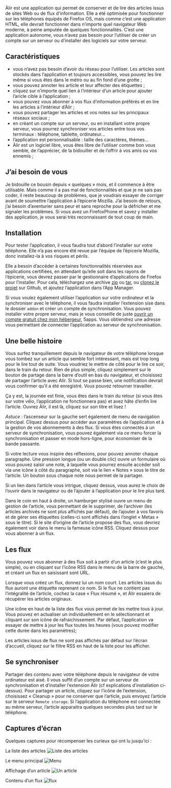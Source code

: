 Àlir est une application qui permet de conserver et de lire des articles issus de sites Web ou de flux d’information. Elle a été optimisée pour fonctionner sur les téléphones équipés de Firefox OS, mais comme c’est une application HTML, elle devrait fonctionner dans n’importe quel navigateur Web moderne, à peine amputée de quelques fonctionnalités. C’est une application autonome, vous n’avez pas besoin pour l’utiliser de créer un compte sur un serveur ou d’installer des logiciels sur votre serveur.

## Caractéristiques

 - vous n’avez pas besoin d’avoir du réseau pour l’utiliser. Les articles sont stockés dans l’application et toujours accessibles, vous pouvez les lire même si vous êtes dans le métro ou au fin fond d’une grotte ;
 - vous pouvez annoter les article et leur affecter des étiquettes ;
 - cliquez sur n’importe quel lien à l’intérieur d’un article pour ajouter l’aricle cible à l’application ;
 - vous pouvez vous abonner à vos flux d’information préférés et en lire les articles à l’intérieur d’Àlir ;
 - vous pouvez partager les articles et vos notes sur les principaux réseaux sociaux ;
 - en créant un compte sur un serveur, ou en installant votre propre serveur, vous pourrez synchroniser vos articles entre tous vos terminaux : téléphone, tablette, ordinateur…
 - l’application est personnalisable : taille des caractères, thèmes…
 - Àlir est un logiciel libre, vous êtes libre de l’utiliser comme bon vous semble, de l’apprécier, de la bidouiller et de l’offrir à vos amis ou vos ennemis ;


## J’ai besoin de vous

Je bidouille ce bousin depuis « quelques » mois, et il commence à être utilisable. Mais comme il a pas mal de fonctionnalités et que je ne sais pas coder, il reste beaucoup de problèmes, que je voudrais essayer de corriger avant de soumettre l’application à l’épicerie Mozilla. J’ai besoin de retours, j’ai besoin d’aventurier sans peur et sans reproche pour la défricher et me signaler les problèmes. Si vous avez un FirefoxPhone et savez y installer des application, je vous serai très reconnaissant de tout coup de main.

## Installation

Pour tester l’application, il vous faudra tout d’abord l’installer sur votre téléphone. Elle n’a pas encore été revue par l’équipe de l’épicerie Mozilla, donc installez-la à vos risques et périls.

Elle a besoin d’accéder à certaines fonctionnalités réservées aux applications certifiées, en attendant qu’elle soit dans les rayons de l’épicerie, vous devrez passer par le gestionnaire d’applications de Firefox pour l’installer. Pour cela, téléchargez une archive [zip](https://github.com/clochix/alir/zipball/master) ou [tar](https://github.com/clochix/alir/tarball/master), ou [clonez le projet](https://github.com/clochix/alir) sur Github, et ajoutez l’application dans l’App Manager.

Si vous voulez également utiliser l’application sur votre ordinateur et la synchroniser avec le téléphone, il vous faudra installer l’extension sise dans le dossier `addon` et créer un compte de synchronisation. Vous pouvez installer votre propre serveur, mais je vous conseille de juste [ouvrir un compte gratuit chez mon hébergeur](https://5apps.com/users/sign_up?site=deploy), 5apps. Vous obtiendrez une adresse vous permettant de connecter l’application au serveur de synchronisation.

## Une belle histoire

Vous surfez tranquillement depuis le navigateur de votre téléphone lorsque vous tombez sur un article qui semble fort intéressant, mais est trop long pour le lire tout de suite. Vous voudriez le mettre de côté pour le lire ce soir, dans le train du retour. Rien de plus simple, cliquez simplement sur le bouton de partage dans la barre d’outil en bas du navigateur, et choisissez de partager l’article avec Alir. Si tout se passe bien, une notification devrait vous confirmer qu’il a été enregistré. Vous pouvez retourner travailler.

Ça y est, la journée est finie, vous êtes dans le train du retour (si vous êtes sur votre vélo, l’application ne fonctionnera pas) et avez hâte d’enfin lire l’article. Ouvrez Àlir, il est là, cliquez sur son titre et lisez !

*Astuce :* l’ascenseur sur la gauche sert également de menu de navigation principal. Cliquez dessus pour accéder aux paramètres de l’application et à la gestion de vos abonnements à des flux. Si vous êtes connectés à un serveur de synchronisation, vous pouvez également via ce menu forcer la synchronisation et passer en mode hors-ligne, pour économiser de la bande passante.

Si votre lecture vous inspire des réflexions, pour pouvez annoter chaque paragraphe. Une pression longue (ou un double clic) ouvre un formulaire où vous pouvez saisir une note, à laquelle vous pourrez ensuite accéder soit via une icône à côté du paragraphe, soit via le lien « Notes » sous le titre de l’article. Un bouton sous chaque note nous permet de la partager.

Si un lien dans l’article vous intrigue, cliquez dessus, vous aurez le choix de l’ouvrir dans le navigateur ou de l’ajouter à l’application pour le lire plus tard.

Dans le coin en haut à droite, un hamburger stylisé ouvre un menu de gestion de l’article, vous permettant de le supprimer, de l’archiver (les articles archivés ne sont plus affichés par défaut), de l’ajouter à vos favoris et de gérer ses étiquettes (celles-ci sont affichés dans l’onglet « Metas » sous le titre). Si le site d’origine de l’article propose des flux, vous devriez également voir dans le menu la fameuse icône RSS. Cliquez dessus pour vous abonner à un flux.

## Les flux

Vous pouvez vous abonner à des flux soit à partir d’un article (c’est le plus simple), ou en cliquant sur l’icône RSS dans le menu de la barre de gauche, et créant un flux en saisissant sont URL.

Lorsque vous créez un flux, donnez lui un nom court. Les articles issus du flux auront une étiquette reprenant ce nom. Si le flux ne contient pas l’intégralité de l’article, cochez la case « Flux résumé », et Àlir essaiera de récupérer les articles originaux.

Une icône en haut de la liste des flux vous permet de les mettre tous à jour. Vous pouvez en actualiser un individuellement en le sélectionnant et cliquant sur son icône de rafraichissement. Par défaut, l’application va essayer de mettre à jour les flux toutes les heures (vous pouvez modifier cette durée dans les paramètres);

Les articles issus de flux ne sont pas affichés par défaut sur l’écran d’accueil, cliquez sur le filtre RSS en haut de la liste pour les afficher.


## Se synchroniser

Partager des contenu avec votre téléphone depuis le navigateur de votre ordinateur est aisé. Il vous suffit d’un compte sur un serveur de synchronisation et d’installer l’extension Àlir (cf explications d’installation ci-dessus). Pour partager un article, cliquez sur l’icône de l’extension, choisissez « Cleanup » pour ne conserver que l’article, puis envoyez l’article sur le serveur `Remote storage`. Si l’application du téléphone est connectée au même serveur, l’article apparaitra quelques secondes plus tard sur le téléphone.


## Captures d’écran

Quelques captures pour récompenser les curieux qui ont lu jusqu’ici :

La liste des articles
![Liste des articles](https://raw.github.com/clochix/alir/master/doc/articleList.png)

Le menu principal
![Menu](https://raw.github.com/clochix/alir/master/doc/menu.png)

Affichage d’un article
![Un article](https://raw.github.com/clochix/alir/master/doc/article.png)

Contenu d’un flux
![flux](https://raw.github.com/clochix/alir/master/doc/feedDetail.png)

